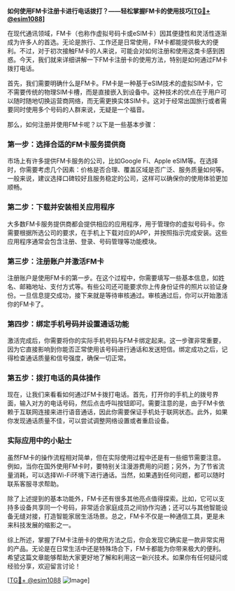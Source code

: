 **如何使用FM卡注册卡进行电话拨打？——轻松掌握FM卡的使用技巧[[TG💪+ @esim1088](https://t.me/s/esim1088)]**

在现代通讯领域，FM卡（也称作虚拟号码卡或eSIM卡）因其便捷性和灵活性逐渐成为许多人的首选。无论是旅行、工作还是日常使用，FM卡都能提供极大的便利。不过，对于初次接触FM卡的人来说，可能会对如何注册和使用这类卡感到困惑。今天，我们就来详细讲解一下FM卡注册卡的使用方法，特别是如何通过FM卡拨打电话。

首先，我们需要明确什么是FM卡。FM卡是一种基于eSIM技术的虚拟SIM卡，它不需要传统的物理SIM卡槽，而是直接嵌入到设备中。这种技术的优点在于用户可以随时随地切换运营商网络，而无需更换实体SIM卡。这对于经常出国旅行或者需要同时使用多个号码的人群来说，无疑是一个福音。

那么，如何注册并使用FM卡呢？以下是一些基本步骤：

### 第一步：选择合适的FM卡服务提供商

市场上有许多提供FM卡服务的公司，比如Google Fi、Apple eSIM等。在选择时，你需要考虑几个因素：价格是否合理、覆盖区域是否广泛、服务质量如何等。一般来说，建议选择口碑较好且服务稳定的公司，这样可以确保你的使用体验更加顺畅。

### 第二步：下载并安装相关应用程序

大多数FM卡服务提供商都会提供相应的应用程序，用于管理你的虚拟号码卡。你需要根据所选公司的要求，在手机上下载对应的APP，并按照指示完成安装。这些应用程序通常会包含注册、登录、号码管理等功能模块。

### 第三步：注册账户并激活FM卡

注册账户是使用FM卡的第一步。在这个过程中，你需要填写一些基本信息，如姓名、邮箱地址、支付方式等。有些公司还可能要求你上传身份证件的照片以验证身份。一旦信息提交成功，接下来就是等待审核通过。审核通过后，你可以开始激活你的FM卡了。

### 第四步：绑定手机号码并设置通话功能

激活完成后，你需要将你的实际手机号码与FM卡绑定起来。这一步骤非常重要，因为它直接影响到你能否正常使用该号码进行通话和发送短信。绑定成功之后，记得检查通话质量和信号强度，确保一切正常。

### 第五步：拨打电话的具体操作

现在，让我们来看看如何通过FM卡拨打电话。首先，打开你的手机上的拨号界面，输入对方的电话号码，然后点击呼叫按钮即可。需要注意的是，由于FM卡依赖于互联网连接来进行语音通话，因此你需要保证手机处于联网状态。此外，如果你发现通话质量不佳，可以尝试调整网络设置或者重启设备。

### 实际应用中的小贴士

虽然FM卡的操作流程相对简单，但在实际使用过程中还是有一些细节需要注意。例如，当你在国外使用FM卡时，要特别关注漫游费用的问题；另外，为了节省流量消耗，可以选择Wi-Fi环境下进行通话。当然，如果遇到任何问题，都可以随时联系客服寻求帮助。

除了上述提到的基本功能外，FM卡还有很多其他亮点值得探索。比如，它可以支持多设备共享同一个号码，非常适合家庭成员之间协作沟通；还可以与其他智能设备无缝对接，打造智能家居生活场景。总之，FM卡不仅是一种通信工具，更是未来科技发展的缩影之一。

综上所述，掌握了FM卡注册卡的使用方法之后，你会发现它确实是一款非常实用的产品。无论是在日常生活中还是特殊场合下，FM卡都能为你带来极大的便利。希望这篇文章能够帮助大家更好地了解和利用这一新兴技术。如果你有任何疑问或经验分享，欢迎留言讨论！

[[TG💪+ @esim1088](https://t.me/s/esim1088) ![Image](https://i.postimg.cc/4NQfJmqS/Snipaste-2025-05-13-00-14-12.png)]